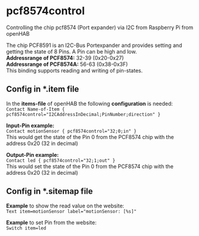 # pcf8574control
Controlling the chip pcf8574 (Port expander) via I2C from Raspberry Pi from openHAB

The chip PCF8591 is an I2C-Bus Portexpander and provides setting and getting the state of 8 Pins. A Pin can be high and low.<br>
**Addressrange of PCF8574:** 32-39 (0x20-0x27)<br>
**Addressrange of PCF8574A:** 56-63 (0x38-0x3F)<br>
This binding supports reading and writing of pin-states.

## Config in *.item file
In the **items-file** of openHAB the following <b>configuration</b> is needed:<br>
`Contact Name-of-Item { pcf8574control="I2CAddressInDecimal;PinNumber;direction" }`<br>

**Input-Pin example:**<br>
`Contact motionSensor { pcf8574control="32;0;in" }` <br>
This would get the state of the Pin 0 from the PCF8574 chip with the address 0x20 (32 in decimal)

**Output-Pin example:**<br>
`Contact led { pcf8574control="32;1;out" }`<br>
This would set the state of the Pin 0 from the PCF8574 chip with the address 0x20 (32 in decimal)

## Config in *.sitemap file
**Example** to show the read value on the website:<br>
`Text item=motionSensor label="motionSensor: [%s]"`<br>

**Example** to set Pin from the website:<br>
`Switch item=led`
